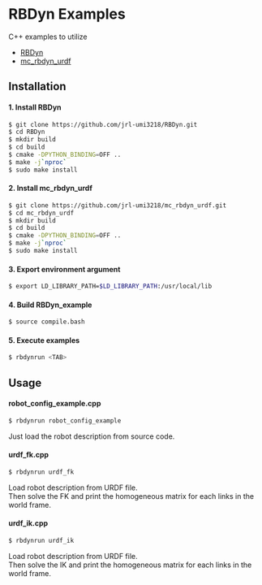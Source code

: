 # RBDyn Examples
C++ examples to utilize

- [RBDyn](https://github.com/jrl-umi3218/RBDyn.git)
- [mc_rbdyn_urdf](https://github.com/jrl-umi3218/mc_rbdyn_urdf.git)

## Installation 
#### 1. Install RBDyn
```bash
$ git clone https://github.com/jrl-umi3218/RBDyn.git
$ cd RBDyn
$ mkdir build
$ cd build
$ cmake -DPYTHON_BINDING=OFF ..
$ make -j`nproc`
$ sudo make install
```

#### 2. Install mc_rbdyn_urdf
```bash
$ git clone https://github.com/jrl-umi3218/mc_rbdyn_urdf.git
$ cd mc_rbdyn_urdf
$ mkdir build
$ cd build
$ cmake -DPYTHON_BINDING=OFF ..
$ make -j`nproc`
$ sudo make install
```

#### 3. Export environment argument
```bash
$ export LD_LIBRARY_PATH=$LD_LIBRARY_PATH:/usr/local/lib
```

#### 4. Build RBDyn_example
```bash
$ source compile.bash
```

#### 5. Execute examples
```bash
$ rbdynrun <TAB>
```

## Usage
#### robot_config_example.cpp
```bash
$ rbdynrun robot_config_example
```
Just load the robot description from source code.

#### urdf_fk.cpp
```bash
$ rbdynrun urdf_fk
```
Load robot description from URDF file.  
Then solve the FK and print the homogeneous matrix for each links in the world frame.

#### urdf_ik.cpp
```bash
$ rbdynrun urdf_ik
```
Load robot description from URDF file.  
Then solve the IK and print the homogeneous matrix for each links in the world frame.

